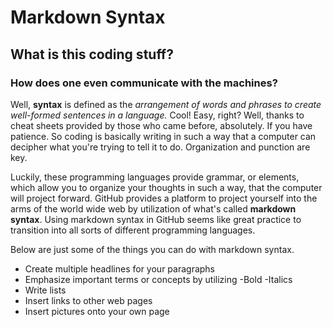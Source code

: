 # Markdown Syntax 

## What is this coding stuff? 

### How does one even communicate with the machines?

Well, **syntax** is defined as the *arrangement of words and phrases to create well-formed sentences in a language.*
Cool! Easy, right? Well, thanks to cheat sheets provided by those who came before, absolutely. If you have patience.
So coding is basically writing in such a way that a computer can decipher what you're trying to tell it to do. Organization 
and punction are key. 

Luckily, these programming languages provide grammar, or elements, which allow you to organize your thoughts
in such a way, that the computer will project forward. GitHub provides a platform to project yourself into the arms of the world wide 
web by utilization of what's called **markdown syntax**. Using markdown syntax in GitHub seems like great practice to transition into all 
sorts of different programming languages.

Below are just some of the things you can do with markdown syntax.
- Create multiple headlines for your paragraphs
- Emphasize important terms or concepts by utilizing
  -Bold
  -Italics
- Write lists 
- Insert links to other web pages
- Insert pictures onto your own page

